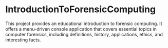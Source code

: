 # IntroductionToForensicComputing
This project provides an educational introduction to forensic computing. It offers a menu-driven console application that covers essential topics in computer forensics, including definitions, history, applications, ethics, and interesting facts.
